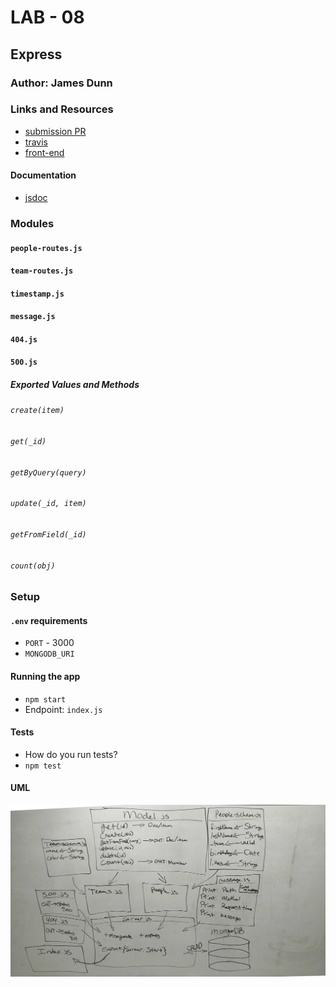 # LAB - 08

## Express

### Author: James Dunn

### Links and Resources

- [submission PR](https://github.com/james-401-advanced-javascript/lab-08/pull/1)
- [travis](https://travis-ci.com/james-401-advanced-javascript/lab-08)
- [front-end](https://jamesdunn-lab-08.herokuapp.com)

#### Documentation

- [jsdoc](https://jamesdunn-lab-08.herokuapp.com/docs)

### Modules

#### `people-routes.js`

#### `team-routes.js`

#### `timestamp.js`

#### `message.js`

#### `404.js`

#### `500.js`

##### Exported Values and Methods

###### `create(item)`

###### `get(_id)`

###### `getByQuery(query)`

###### `update(_id, item)`

###### `getFromField(_id)`

###### `count(obj)`

### Setup

#### `.env` requirements

- `PORT` - 3000
- `MONGODB_URI`

#### Running the app

- `npm start`
- Endpoint: `index.js`

#### Tests

- How do you run tests?
- `npm test`

#### UML

![UML](./images/lab-08.jpg)
